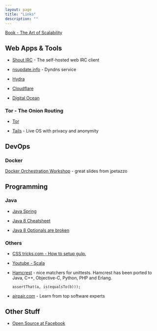 ```yaml
---
layout: page
title: "Links"
description: ""
---
```



[Book - The Art of Scalability](https://www.amazon.de/Art-Scalability-Architecture-Organizations-Enterprise/dp/0134032802)



## Web Apps &amp; Tools

* [Shout IRC](http://shout-irc.com/) - The self-hosted web IRC client

* [nsupdate.info](nsupdate.info.) - Dyndns service

* [Hydra](http://sectools.org/tool/hydra/)

* [Cloudflare](https://www.cloudflare.com)

* [Digital Ocean](https://www.digitalocean.com)


### Tor - The Onion Routing

* [Tor](https://www.torproject.org/)

* [Tails](https://tails.boum.org/) - Live OS with privacy and anonymity



## DevOps

### Docker

[Docker Orchestration Workshop](http://cdn.gitcdn.link/cdn/jpetazzo/orchestration-workshop/master/www/htdocs/index.html) - great slides from jpetazzo


## Programming

### Java


* [Java Spring](http://www.tutorialspoint.com/spring/index.htm)

* [Java 8 Cheatsheet](http://www.java8.org/)

* [Java 8 Optionals are broken](https://developer.atlassian.com/blog/2015/08/optional-broken/)


### Others

* [CSS tricks.com - How to setup gulp.](https://css-tricks.com/gulp-for-beginners/)

* [Youtube - Scala](https://www.youtube.com/watch?v=DzFt0YkZo8M)

* [Hamcrest](https://code.google.com/p/hamcrest/) - nice matchers for unittests.
   Hamcrest has been ported to Java, C++, Objective-C, Python, PHP and Erlang.

  ``` assertThat(a, is(equalsTo(b))); ```


* [airpair.com](https://www.airpair.com/software-experts) - Learn from top software experts






## Other Stuff

* [Open Source at Facebook](https://code.facebook.com/posts/463284987129903/oscon-2015-how-facebook-open-sources-at-scale/)

